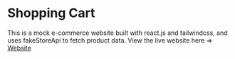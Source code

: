 # Shopping Cart

This is a mock e-commerce website built with react.js and tailwindcss, and uses fakeStoreApi to fetch product data.
View the live website here => [Website](https://main--lucky-croquembouche-617b62.netlify.app)
